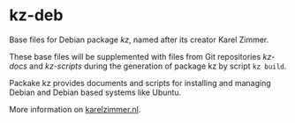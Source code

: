 # kz-deb

Base files for Debian package *kz*, named after its creator Karel Zimmer.

These base files will be supplemented with files from Git repositories *kz-docs* and *kz-scripts* during the generation of package kz by script `kz build`.

Packake kz provides documents and scripts for installing and managing Debian and Debian based systems like Ubuntu.

More information on [karelzimmer.nl](https://karelzimmer.nl).
